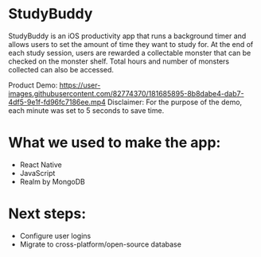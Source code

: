 # StudyBuddy

StudyBuddy is an iOS productivity app that runs a background timer and allows users to set the amount of time they want to study for. At the end of each study session, users are rewarded a collectable monster that can be checked on the monster shelf. Total hours and number of monsters collected can also be accessed. 

Product Demo:
https://user-images.githubusercontent.com/82774370/181685895-8b8dabe4-dab7-4df5-9e1f-fd96fc7186ee.mp4
Disclaimer: For the purpose of the demo, each minute was set to 5 seconds to save time.

# What we used to make the app:
- React Native
- JavaScript
- Realm by MongoDB

# Next steps:
- Configure user logins
- Migrate to cross-platform/open-source database 
